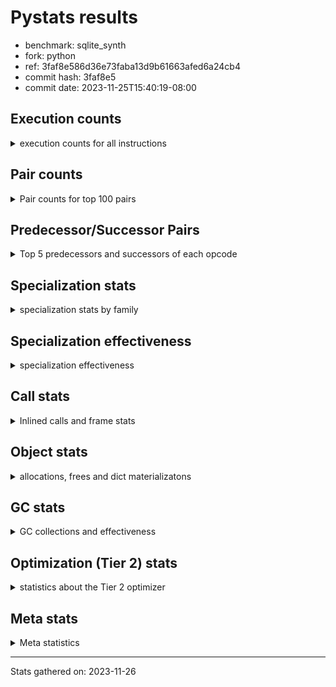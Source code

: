 
# Pystats results

- benchmark: sqlite_synth
- fork: python
- ref: 3faf8e586d36e73faba13d9b61663afed6a24cb4
- commit hash: 3faf8e5
- commit date: 2023-11-25T15:40:19-08:00

## Execution counts

<details>
<summary> execution counts for all instructions </summary>

|Name | Count | Self | Cumulative | Miss ratio | 
|---|---:|---:|---:|---:|
| LOAD_FAST | 10,490,400 | 19.0% | 19.0% |  |
| COPY | 5,243,280 | 9.5% | 28.6% |  |
| SWAP | 5,243,280 | 9.5% | 38.1% |  |
| LOAD_ATTR_INSTANCE_VALUE | 5,242,960 | 9.5% | 47.6% |  |
| STORE_ATTR_INSTANCE_VALUE | 5,242,960 | 9.5% | 57.1% |  |
| BINARY_OP_ADD_INT | 5,242,840 | 9.5% | 66.6% |  |
| LOAD_CONST | 2,623,040 | 4.8% | 71.4% |  |
| LOAD_GLOBAL_BUILTIN | 2,623,020 | 4.8% | 76.2% |  |
| RESUME_CHECK | 2,621,900 | 4.8% | 80.9% |  |
| INTERPRETER_EXIT | 2,621,760 | 4.8% | 85.7% |  |
| RETURN_CONST | 2,621,520 | 4.8% | 90.4% |  |
| POP_JUMP_IF_NONE | 2,621,440 | 4.8% | 95.2% |  |
| CALL_LEN | 2,621,420 | 4.8% | 100.0% |  |
| STORE_FAST | 2,140 | 0.0% | 100.0% |  |
| POP_TOP | 1,520 | 0.0% | 100.0% |  |
| LOAD_GLOBAL_MODULE | 1,360 | 0.0% | 100.0% |  |
| PUSH_NULL | 1,280 | 0.0% | 100.0% |  |
| POP_JUMP_IF_FALSE | 1,280 | 0.0% | 100.0% |  |
| CALL | 1,260 | 0.0% | 100.0% |  |
| LOAD_FAST_LOAD_FAST | 1,180 | 0.0% | 100.0% |  |
| LOAD_ATTR_MODULE | 1,000 | 0.0% | 100.0% |  |
| JUMP_BACKWARD | 980 | 0.0% | 100.0% |  |
| LOAD_ATTR_METHOD_NO_DICT | 940 | 0.0% | 100.0% |  |
| LOAD_ATTR | 860 | 0.0% | 100.0% |  |
| CALL_BUILTIN_O | 760 | 0.0% | 100.0% |  |
| COMPARE_OP_FLOAT | 760 | 0.0% | 100.0% |  |
| CALL_BUILTIN_FAST | 620 | 0.0% | 100.0% |  |
| CALL_METHOD_DESCRIPTOR_FAST | 620 | 0.0% | 100.0% |  |
| LOAD_DEREF | 560 | 0.0% | 100.0% |  |
| FOR_ITER_TUPLE | 540 | 0.0% | 100.0% |  |
| FOR_ITER | 500 | 0.0% | 100.0% |  |
| RETURN_VALUE | 480 | 0.0% | 100.0% |  |
| BUILD_LIST | 480 | 0.0% | 100.0% |  |
| LOAD_GLOBAL | 480 | 0.0% | 100.0% |  |
| FOR_ITER_RANGE | 460 | 0.0% | 100.0% |  |
| ENTER_EXECUTOR | 440 | 0.0% | 100.0% |  |
| STORE_FAST_STORE_FAST | 400 | 0.0% | 100.0% |  |
| NOP | 380 | 0.0% | 100.0% |  |
| CALL_STR_1 | 380 | 0.0% | 100.0% |  |
| UNPACK_SEQUENCE_TUPLE | 380 | 0.0% | 100.0% |  |
| STORE_ATTR | 360 | 0.0% | 100.0% |  |
| CHECK_EXC_MATCH | 320 | 0.0% | 100.0% |  |
| GET_ITER | 320 | 0.0% | 100.0% |  |
| POP_EXCEPT | 320 | 0.0% | 100.0% |  |
| PUSH_EXC_INFO | 320 | 0.0% | 100.0% |  |
| BINARY_OP | 220 | 0.0% | 100.0% |  |
| MAKE_FUNCTION | 160 | 0.0% | 100.0% |  |
| BUILD_TUPLE | 160 | 0.0% | 100.0% |  |
| CALL_FUNCTION_EX | 160 | 0.0% | 100.0% |  |
| COPY_FREE_VARS | 160 | 0.0% | 100.0% |  |
| MAKE_CELL | 160 | 0.0% | 100.0% |  |
| SET_FUNCTION_ATTRIBUTE | 160 | 0.0% | 100.0% |  |
| CALL_BUILTIN_CLASS | 120 | 0.0% | 100.0% |  |
| CALL_METHOD_DESCRIPTOR_NOARGS | 120 | 0.0% | 100.0% |  |
| RESUME | 100 | 0.0% | 100.0% |  |
| BUILD_MAP | 80 | 0.0% | 100.0% |  |
| CALL_INTRINSIC_1 | 80 | 0.0% | 100.0% |  |
| COMPARE_OP | 80 | 0.0% | 100.0% |  |
| LIST_EXTEND | 80 | 0.0% | 100.0% |  |
| CALL_ISINSTANCE | 80 | 0.0% | 100.0% |  |
| CALL_PY_WITH_DEFAULTS | 80 | 0.0% | 100.0% |  |
| COMPARE_OP_INT | 80 | 0.0% | 100.0% |  |
| TO_BOOL_BOOL | 80 | 0.0% | 100.0% |  |
| BINARY_OP_SUBTRACT_FLOAT | 60 | 0.0% | 100.0% |  |
| BINARY_SUBSCR_TUPLE_INT | 60 | 0.0% | 100.0% |  |
| CALL_BUILTIN_FAST_WITH_KEYWORDS | 60 | 0.0% | 100.0% |  |
| BINARY_SUBSCR | 40 | 0.0% | 100.0% |  |
| UNPACK_SEQUENCE | 40 | 0.0% | 100.0% |  |


</details>

## Pair counts

<details>
<summary> Pair counts for top 100 pairs </summary>

|Pair | Count | Self | Cumulative | 
|---|---:|---:|---:|
| LOAD_FAST COPY | 5,242,880 | 9.5% | 9.5% |
| BINARY_OP_ADD_INT SWAP | 5,242,840 | 9.5% | 19.0% |
| COPY LOAD_ATTR_INSTANCE_VALUE | 5,242,800 | 9.5% | 28.6% |
| SWAP STORE_ATTR_INSTANCE_VALUE | 5,242,800 | 9.5% | 38.1% |
| LOAD_GLOBAL_BUILTIN LOAD_FAST | 2,621,920 | 4.8% | 42.8% |
| RESUME_CHECK LOAD_FAST | 2,621,560 | 4.8% | 47.6% |
| CACHE RESUME_CHECK | 2,621,540 | 4.8% | 52.3% |
| RETURN_CONST INTERPRETER_EXIT | 2,621,520 | 4.8% | 57.1% |
| STORE_ATTR_INSTANCE_VALUE RETURN_CONST | 2,621,480 | 4.8% | 61.9% |
| LOAD_FAST POP_JUMP_IF_NONE | 2,621,440 | 4.8% | 66.6% |
| POP_JUMP_IF_NONE LOAD_FAST | 2,621,440 | 4.8% | 71.4% |
| LOAD_ATTR_INSTANCE_VALUE LOAD_GLOBAL_BUILTIN | 2,621,440 | 4.8% | 76.1% |
| LOAD_ATTR_INSTANCE_VALUE LOAD_CONST | 2,621,420 | 4.8% | 80.9% |
| STORE_ATTR_INSTANCE_VALUE LOAD_FAST | 2,621,420 | 4.8% | 85.7% |
| LOAD_CONST BINARY_OP_ADD_INT | 2,621,400 | 4.8% | 90.4% |
| LOAD_FAST CALL_LEN | 2,621,400 | 4.8% | 95.2% |
| CALL_LEN BINARY_OP_ADD_INT | 2,621,400 | 4.8% | 99.9% |
| PUSH_NULL LOAD_FAST | 960 | 0.0% | 99.9% |
| LOAD_ATTR_MODULE PUSH_NULL | 940 | 0.0% | 99.9% |
| LOAD_GLOBAL_MODULE LOAD_ATTR_MODULE | 880 | 0.0% | 99.9% |
| STORE_FAST LOAD_GLOBAL_MODULE | 760 | 0.0% | 99.9% |
| COMPARE_OP_FLOAT POP_JUMP_IF_FALSE | 760 | 0.0% | 99.9% |
| LOAD_ATTR_METHOD_NO_DICT LOAD_CONST | 740 | 0.0% | 99.9% |
| LOAD_FAST CALL_BUILTIN_O | 720 | 0.0% | 99.9% |
| STORE_FAST LOAD_FAST | 720 | 0.0% | 99.9% |
| LOAD_FAST LOAD_ATTR_METHOD_NO_DICT | 680 | 0.0% | 99.9% |
| LOAD_GLOBAL_BUILTIN LOAD_FAST_LOAD_FAST | 620 | 0.0% | 100.0% |
| CALL_METHOD_DESCRIPTOR_FAST POP_TOP | 500 | 0.0% | 100.0% |
| POP_JUMP_IF_FALSE LOAD_FAST | 480 | 0.0% | 100.0% |
| LOAD_FAST LOAD_ATTR | 440 | 0.0% | 100.0% |
| CALL POP_TOP | 400 | 0.0% | 100.0% |
| LOAD_CONST LOAD_FAST_LOAD_FAST | 400 | 0.0% | 100.0% |
| LOAD_FAST SWAP | 400 | 0.0% | 100.0% |
| STORE_FAST_STORE_FAST STORE_FAST | 400 | 0.0% | 100.0% |
| SWAP COPY | 400 | 0.0% | 100.0% |
| LOAD_FAST_LOAD_FAST CALL_BUILTIN_FAST | 380 | 0.0% | 100.0% |
| CALL_BUILTIN_O LOAD_FAST | 380 | 0.0% | 100.0% |
| CALL_BUILTIN_O STORE_FAST | 380 | 0.0% | 100.0% |
| CALL_STR_1 BUILD_LIST | 380 | 0.0% | 100.0% |
| FOR_ITER_RANGE STORE_FAST | 380 | 0.0% | 100.0% |
| FOR_ITER_TUPLE STORE_FAST | 380 | 0.0% | 100.0% |
| UNPACK_SEQUENCE_TUPLE STORE_FAST_STORE_FAST | 380 | 0.0% | 100.0% |
| BUILD_LIST CALL_METHOD_DESCRIPTOR_FAST | 360 | 0.0% | 100.0% |
| COPY COMPARE_OP_FLOAT | 360 | 0.0% | 100.0% |
| FOR_ITER UNPACK_SEQUENCE_TUPLE | 360 | 0.0% | 100.0% |
| LOAD_FAST CALL_STR_1 | 360 | 0.0% | 100.0% |
| LOAD_FAST COMPARE_OP_FLOAT | 360 | 0.0% | 100.0% |
| LOAD_FAST_LOAD_FAST LOAD_GLOBAL_BUILTIN | 360 | 0.0% | 100.0% |
| POP_TOP JUMP_BACKWARD | 340 | 0.0% | 100.0% |
| JUMP_BACKWARD FOR_ITER | 340 | 0.0% | 100.0% |
| POP_JUMP_IF_FALSE JUMP_BACKWARD | 340 | 0.0% | 100.0% |
| CHECK_EXC_MATCH POP_JUMP_IF_FALSE | 320 | 0.0% | 100.0% |
| POP_TOP POP_EXCEPT | 320 | 0.0% | 100.0% |
| POP_TOP LOAD_FAST | 320 | 0.0% | 100.0% |
| PUSH_EXC_INFO LOAD_GLOBAL_BUILTIN | 320 | 0.0% | 100.0% |
| POP_JUMP_IF_FALSE POP_TOP | 320 | 0.0% | 100.0% |
| LOAD_GLOBAL_BUILTIN CHECK_EXC_MATCH | 320 | 0.0% | 100.0% |
| NOP LOAD_GLOBAL_BUILTIN | 300 | 0.0% | 100.0% |
| POP_EXCEPT JUMP_BACKWARD | 300 | 0.0% | 100.0% |
| POP_TOP ENTER_EXECUTOR | 300 | 0.0% | 100.0% |
| JUMP_BACKWARD FOR_ITER_RANGE | 300 | 0.0% | 100.0% |
| STORE_FAST NOP | 300 | 0.0% | 100.0% |
| JUMP_BACKWARD FOR_ITER_TUPLE | 280 | 0.0% | 100.0% |
| PUSH_NULL CALL | 240 | 0.0% | 100.0% |
| RETURN_VALUE INTERPRETER_EXIT | 240 | 0.0% | 100.0% |
| STORE_FAST LOAD_GLOBAL_BUILTIN | 240 | 0.0% | 100.0% |
| CALL STORE_FAST | 220 | 0.0% | 100.0% |
| LOAD_CONST CALL | 200 | 0.0% | 100.0% |
| LOAD_FAST CALL | 200 | 0.0% | 100.0% |
| ENTER_EXECUTOR PUSH_EXC_INFO | 180 | 0.0% | 100.0% |
| LOAD_ATTR PUSH_NULL | 180 | 0.0% | 100.0% |
| LOAD_ATTR LOAD_ATTR_METHOD_NO_DICT | 180 | 0.0% | 100.0% |
| LOAD_GLOBAL_MODULE LOAD_ATTR | 180 | 0.0% | 100.0% |
| GET_ITER FOR_ITER_TUPLE | 160 | 0.0% | 100.0% |
| MAKE_FUNCTION SET_FUNCTION_ATTRIBUTE | 160 | 0.0% | 100.0% |
| RETURN_VALUE RETURN_VALUE | 160 | 0.0% | 100.0% |
| BUILD_TUPLE LOAD_CONST | 160 | 0.0% | 100.0% |
| LOAD_ATTR LOAD_CONST | 160 | 0.0% | 100.0% |
| LOAD_CONST MAKE_FUNCTION | 160 | 0.0% | 100.0% |
| LOAD_CONST LOAD_CONST | 160 | 0.0% | 100.0% |
| LOAD_CONST LOAD_FAST | 160 | 0.0% | 100.0% |
| LOAD_CONST CALL_METHOD_DESCRIPTOR_FAST | 160 | 0.0% | 100.0% |
| LOAD_DEREF PUSH_NULL | 160 | 0.0% | 100.0% |
| LOAD_FAST GET_ITER | 160 | 0.0% | 100.0% |
| LOAD_FAST RETURN_VALUE | 160 | 0.0% | 100.0% |
| LOAD_FAST BUILD_TUPLE | 160 | 0.0% | 100.0% |
| LOAD_FAST LOAD_FAST | 160 | 0.0% | 100.0% |
| LOAD_FAST STORE_ATTR | 160 | 0.0% | 100.0% |
| LOAD_FAST CALL_BUILTIN_FAST | 160 | 0.0% | 100.0% |
| LOAD_FAST_LOAD_FAST LOAD_FAST | 160 | 0.0% | 100.0% |
| LOAD_GLOBAL LOAD_GLOBAL_MODULE | 160 | 0.0% | 100.0% |
| CALL_BUILTIN_FAST POP_TOP | 160 | 0.0% | 100.0% |
| CALL_BUILTIN_FAST STORE_FAST | 160 | 0.0% | 100.0% |
| CALL CALL | 140 | 0.0% | 100.0% |
| COPY_FREE_VARS RESUME_CHECK | 140 | 0.0% | 100.0% |
| LOAD_GLOBAL LOAD_ATTR | 140 | 0.0% | 100.0% |
| CALL_BUILTIN_FAST PUSH_EXC_INFO | 140 | 0.0% | 100.0% |
| LOAD_GLOBAL_MODULE CALL | 140 | 0.0% | 100.0% |
| LOAD_ATTR LOAD_ATTR_MODULE | 120 | 0.0% | 100.0% |
| STORE_FAST LOAD_GLOBAL | 120 | 0.0% | 100.0% |


</details>

## Predecessor/Successor Pairs

<details>
<summary> Top 5 predecessors and successors of each opcode </summary>

### CACHE

<details>
<summary> Successors and predecessors for CACHE </summary>

|Successors | Count | Percentage | 
|---|---:|---:|
| RESUME_CHECK | 2,621,540 | 100.0% |
| COPY_FREE_VARS | 80 | 0.0% |
| MAKE_CELL | 80 | 0.0% |
| RESUME | 60 | 0.0% |


</details>

### BINARY_SUBSCR

<details>
<summary> Successors and predecessors for BINARY_SUBSCR </summary>

|Predecessors | Count | Percentage | 
|---|---:|---:|
| LOAD_CONST | 40 | 100.0% |

|Successors | Count | Percentage | 
|---|---:|---:|
| POP_TOP | 20 | 50.0% |
| BINARY_SUBSCR_TUPLE_INT | 20 | 50.0% |


</details>

### CHECK_EXC_MATCH

<details>
<summary> Successors and predecessors for CHECK_EXC_MATCH </summary>

|Predecessors | Count | Percentage | 
|---|---:|---:|
| LOAD_GLOBAL_BUILTIN | 320 | 100.0% |

|Successors | Count | Percentage | 
|---|---:|---:|
| POP_JUMP_IF_FALSE | 320 | 100.0% |


</details>

### GET_ITER

<details>
<summary> Successors and predecessors for GET_ITER </summary>

|Predecessors | Count | Percentage | 
|---|---:|---:|
| LOAD_FAST | 160 | 50.0% |
| CALL_BUILTIN_CLASS | 60 | 18.8% |
| CALL_METHOD_DESCRIPTOR_FAST | 60 | 18.8% |
| CALL | 40 | 12.5% |

|Successors | Count | Percentage | 
|---|---:|---:|
| FOR_ITER_TUPLE | 160 | 50.0% |
| FOR_ITER | 100 | 31.2% |
| FOR_ITER_RANGE | 60 | 18.8% |


</details>

### INTERPRETER_EXIT

<details>
<summary> Successors and predecessors for INTERPRETER_EXIT </summary>

|Predecessors | Count | Percentage | 
|---|---:|---:|
| RETURN_CONST | 2,621,520 | 100.0% |
| RETURN_VALUE | 240 | 0.0% |


</details>

### MAKE_FUNCTION

<details>
<summary> Successors and predecessors for MAKE_FUNCTION </summary>

|Predecessors | Count | Percentage | 
|---|---:|---:|
| LOAD_CONST | 160 | 100.0% |

|Successors | Count | Percentage | 
|---|---:|---:|
| SET_FUNCTION_ATTRIBUTE | 160 | 100.0% |


</details>

### NOP

<details>
<summary> Successors and predecessors for NOP </summary>

|Predecessors | Count | Percentage | 
|---|---:|---:|
| STORE_FAST | 300 | 78.9% |
| POP_TOP | 80 | 21.1% |

|Successors | Count | Percentage | 
|---|---:|---:|
| LOAD_GLOBAL_BUILTIN | 300 | 78.9% |
| LOAD_DEREF | 80 | 21.1% |


</details>

### POP_EXCEPT

<details>
<summary> Successors and predecessors for POP_EXCEPT </summary>

|Predecessors | Count | Percentage | 
|---|---:|---:|
| POP_TOP | 320 | 100.0% |

|Successors | Count | Percentage | 
|---|---:|---:|
| JUMP_BACKWARD | 300 | 93.8% |
| ENTER_EXECUTOR | 20 | 6.2% |


</details>

### POP_TOP

<details>
<summary> Successors and predecessors for POP_TOP </summary>

|Predecessors | Count | Percentage | 
|---|---:|---:|
| CALL_METHOD_DESCRIPTOR_FAST | 500 | 32.9% |
| CALL | 400 | 26.3% |
| POP_JUMP_IF_FALSE | 320 | 21.1% |
| CALL_BUILTIN_FAST | 160 | 10.5% |
| BINARY_SUBSCR_TUPLE_INT | 60 | 3.9% |

|Successors | Count | Percentage | 
|---|---:|---:|
| JUMP_BACKWARD | 340 | 22.4% |
| POP_EXCEPT | 320 | 21.1% |
| LOAD_FAST | 320 | 21.1% |
| ENTER_EXECUTOR | 300 | 19.7% |
| NOP | 80 | 5.3% |


</details>

### PUSH_EXC_INFO

<details>
<summary> Successors and predecessors for PUSH_EXC_INFO </summary>

|Predecessors | Count | Percentage | 
|---|---:|---:|
| ENTER_EXECUTOR | 180 | 56.2% |
| CALL_BUILTIN_FAST | 140 | 43.8% |

|Successors | Count | Percentage | 
|---|---:|---:|
| LOAD_GLOBAL_BUILTIN | 320 | 100.0% |


</details>

### PUSH_NULL

<details>
<summary> Successors and predecessors for PUSH_NULL </summary>

|Predecessors | Count | Percentage | 
|---|---:|---:|
| LOAD_ATTR_MODULE | 940 | 73.4% |
| LOAD_ATTR | 180 | 14.1% |
| LOAD_DEREF | 160 | 12.5% |

|Successors | Count | Percentage | 
|---|---:|---:|
| LOAD_FAST | 960 | 75.0% |
| CALL | 240 | 18.8% |
| LOAD_CONST | 80 | 6.2% |


</details>

### RETURN_VALUE

<details>
<summary> Successors and predecessors for RETURN_VALUE </summary>

|Predecessors | Count | Percentage | 
|---|---:|---:|
| RETURN_VALUE | 160 | 33.3% |
| LOAD_FAST | 160 | 33.3% |
| BINARY_OP | 100 | 20.8% |
| BINARY_OP_SUBTRACT_FLOAT | 60 | 12.5% |

|Successors | Count | Percentage | 
|---|---:|---:|
| INTERPRETER_EXIT | 240 | 50.0% |
| RETURN_VALUE | 160 | 33.3% |
| LOAD_GLOBAL | 40 | 8.3% |
| LOAD_GLOBAL_MODULE | 40 | 8.3% |


</details>

### BINARY_OP

<details>
<summary> Successors and predecessors for BINARY_OP </summary>

|Predecessors | Count | Percentage | 
|---|---:|---:|
| CALL_BUILTIN_CLASS | 60 | 27.3% |
| CALL | 40 | 18.2% |
| LOAD_CONST | 40 | 18.2% |
| LOAD_FAST | 40 | 18.2% |
| BINARY_OP | 20 | 9.1% |

|Successors | Count | Percentage | 
|---|---:|---:|
| RETURN_VALUE | 100 | 45.5% |
| SWAP | 40 | 18.2% |
| BINARY_OP_ADD_INT | 40 | 18.2% |
| BINARY_OP | 20 | 9.1% |
| BINARY_OP_SUBTRACT_FLOAT | 20 | 9.1% |


</details>

### BUILD_LIST

<details>
<summary> Successors and predecessors for BUILD_LIST </summary>

|Predecessors | Count | Percentage | 
|---|---:|---:|
| CALL_STR_1 | 380 | 79.2% |
| LOAD_FAST | 80 | 16.7% |
| CALL | 20 | 4.2% |

|Successors | Count | Percentage | 
|---|---:|---:|
| CALL_METHOD_DESCRIPTOR_FAST | 360 | 75.0% |
| LOAD_DEREF | 80 | 16.7% |
| CALL | 40 | 8.3% |


</details>

### BUILD_MAP

<details>
<summary> Successors and predecessors for BUILD_MAP </summary>

|Predecessors | Count | Percentage | 
|---|---:|---:|
| LOAD_FAST_LOAD_FAST | 80 | 100.0% |

|Successors | Count | Percentage | 
|---|---:|---:|
| CALL_BUILTIN_FAST | 80 | 100.0% |


</details>

### BUILD_TUPLE

<details>
<summary> Successors and predecessors for BUILD_TUPLE </summary>

|Predecessors | Count | Percentage | 
|---|---:|---:|
| LOAD_FAST | 160 | 100.0% |

|Successors | Count | Percentage | 
|---|---:|---:|
| LOAD_CONST | 160 | 100.0% |


</details>

### CALL

<details>
<summary> Successors and predecessors for CALL </summary>

|Predecessors | Count | Percentage | 
|---|---:|---:|
| PUSH_NULL | 240 | 19.0% |
| LOAD_CONST | 200 | 15.9% |
| LOAD_FAST | 200 | 15.9% |
| CALL | 140 | 11.1% |
| LOAD_GLOBAL_MODULE | 140 | 11.1% |

|Successors | Count | Percentage | 
|---|---:|---:|
| POP_TOP | 400 | 31.7% |
| STORE_FAST | 220 | 17.5% |
| CALL | 140 | 11.1% |
| LOAD_FAST | 100 | 7.9% |
| CALL_METHOD_DESCRIPTOR_FAST | 100 | 7.9% |


</details>

### CALL_FUNCTION_EX

<details>
<summary> Successors and predecessors for CALL_FUNCTION_EX </summary>

|Predecessors | Count | Percentage | 
|---|---:|---:|
| CALL_INTRINSIC_1 | 80 | 50.0% |
| LOAD_FAST | 80 | 50.0% |

|Successors | Count | Percentage | 
|---|---:|---:|
| COPY_FREE_VARS | 80 | 50.0% |
| RESUME_CHECK | 60 | 37.5% |
| RESUME | 20 | 12.5% |


</details>

### CALL_INTRINSIC_1

<details>
<summary> Successors and predecessors for CALL_INTRINSIC_1 </summary>

|Predecessors | Count | Percentage | 
|---|---:|---:|
| LIST_EXTEND | 80 | 100.0% |

|Successors | Count | Percentage | 
|---|---:|---:|
| CALL_FUNCTION_EX | 80 | 100.0% |


</details>

### COMPARE_OP

<details>
<summary> Successors and predecessors for COMPARE_OP </summary>

|Predecessors | Count | Percentage | 
|---|---:|---:|
| COPY | 40 | 50.0% |
| LOAD_FAST | 40 | 50.0% |

|Successors | Count | Percentage | 
|---|---:|---:|
| POP_JUMP_IF_FALSE | 40 | 50.0% |
| COMPARE_OP_FLOAT | 40 | 50.0% |


</details>

### COPY

<details>
<summary> Successors and predecessors for COPY </summary>

|Predecessors | Count | Percentage | 
|---|---:|---:|
| LOAD_FAST | 5,242,880 | 100.0% |
| SWAP | 400 | 0.0% |

|Successors | Count | Percentage | 
|---|---:|---:|
| LOAD_ATTR_INSTANCE_VALUE | 5,242,800 | 100.0% |
| COMPARE_OP_FLOAT | 360 | 0.0% |
| LOAD_ATTR | 80 | 0.0% |
| COMPARE_OP | 40 | 0.0% |


</details>

### COPY_FREE_VARS

<details>
<summary> Successors and predecessors for COPY_FREE_VARS </summary>

|Predecessors | Count | Percentage | 
|---|---:|---:|
| CACHE | 80 | 50.0% |
| CALL_FUNCTION_EX | 80 | 50.0% |

|Successors | Count | Percentage | 
|---|---:|---:|
| RESUME_CHECK | 140 | 87.5% |
| RESUME | 20 | 12.5% |


</details>

### ENTER_EXECUTOR

<details>
<summary> Successors and predecessors for ENTER_EXECUTOR </summary>

|Predecessors | Count | Percentage | 
|---|---:|---:|
| POP_TOP | 300 | 68.2% |
| JUMP_BACKWARD | 60 | 13.6% |
| POP_JUMP_IF_FALSE | 60 | 13.6% |
| POP_EXCEPT | 20 | 4.5% |

|Successors | Count | Percentage | 
|---|---:|---:|
| PUSH_EXC_INFO | 180 | 40.9% |
| FOR_ITER_TUPLE | 100 | 22.7% |
| LOAD_FAST | 80 | 18.2% |
| FOR_ITER_RANGE | 80 | 18.2% |


</details>

### FOR_ITER

<details>
<summary> Successors and predecessors for FOR_ITER </summary>

|Predecessors | Count | Percentage | 
|---|---:|---:|
| JUMP_BACKWARD | 340 | 68.0% |
| GET_ITER | 100 | 20.0% |
| FOR_ITER | 60 | 12.0% |

|Successors | Count | Percentage | 
|---|---:|---:|
| UNPACK_SEQUENCE_TUPLE | 360 | 72.0% |
| FOR_ITER | 60 | 12.0% |
| UNPACK_SEQUENCE | 40 | 8.0% |
| STORE_FAST | 20 | 4.0% |
| FOR_ITER_RANGE | 20 | 4.0% |


</details>

### JUMP_BACKWARD

<details>
<summary> Successors and predecessors for JUMP_BACKWARD </summary>

|Predecessors | Count | Percentage | 
|---|---:|---:|
| POP_TOP | 340 | 34.7% |
| POP_JUMP_IF_FALSE | 340 | 34.7% |
| POP_EXCEPT | 300 | 30.6% |

|Successors | Count | Percentage | 
|---|---:|---:|
| FOR_ITER | 340 | 34.7% |
| FOR_ITER_RANGE | 300 | 30.6% |
| FOR_ITER_TUPLE | 280 | 28.6% |
| ENTER_EXECUTOR | 60 | 6.1% |


</details>

### LIST_EXTEND

<details>
<summary> Successors and predecessors for LIST_EXTEND </summary>

|Predecessors | Count | Percentage | 
|---|---:|---:|
| LOAD_DEREF | 80 | 100.0% |

|Successors | Count | Percentage | 
|---|---:|---:|
| CALL_INTRINSIC_1 | 80 | 100.0% |


</details>

### LOAD_ATTR

<details>
<summary> Successors and predecessors for LOAD_ATTR </summary>

|Predecessors | Count | Percentage | 
|---|---:|---:|
| LOAD_FAST | 440 | 51.2% |
| LOAD_GLOBAL_MODULE | 180 | 20.9% |
| LOAD_GLOBAL | 140 | 16.3% |
| COPY | 80 | 9.3% |
| LOAD_ATTR | 20 | 2.3% |

|Successors | Count | Percentage | 
|---|---:|---:|
| PUSH_NULL | 180 | 20.9% |
| LOAD_ATTR_METHOD_NO_DICT | 180 | 20.9% |
| LOAD_CONST | 160 | 18.6% |
| LOAD_ATTR_MODULE | 120 | 14.0% |
| CALL | 80 | 9.3% |


</details>

### LOAD_CONST

<details>
<summary> Successors and predecessors for LOAD_CONST </summary>

|Predecessors | Count | Percentage | 
|---|---:|---:|
| LOAD_ATTR_INSTANCE_VALUE | 2,621,420 | 99.9% |
| LOAD_ATTR_METHOD_NO_DICT | 740 | 0.0% |
| BUILD_TUPLE | 160 | 0.0% |
| LOAD_ATTR | 160 | 0.0% |
| LOAD_CONST | 160 | 0.0% |

|Successors | Count | Percentage | 
|---|---:|---:|
| BINARY_OP_ADD_INT | 2,621,400 | 99.9% |
| LOAD_FAST_LOAD_FAST | 400 | 0.0% |
| CALL | 200 | 0.0% |
| MAKE_FUNCTION | 160 | 0.0% |
| LOAD_CONST | 160 | 0.0% |


</details>

### LOAD_DEREF

<details>
<summary> Successors and predecessors for LOAD_DEREF </summary>

|Predecessors | Count | Percentage | 
|---|---:|---:|
| NOP | 80 | 14.3% |
| BUILD_LIST | 80 | 14.3% |
| LOAD_DEREF | 80 | 14.3% |
| LOAD_FAST | 80 | 14.3% |
| POP_JUMP_IF_FALSE | 80 | 14.3% |

|Successors | Count | Percentage | 
|---|---:|---:|
| PUSH_NULL | 160 | 28.6% |
| LIST_EXTEND | 80 | 14.3% |
| LOAD_CONST | 80 | 14.3% |
| LOAD_DEREF | 80 | 14.3% |
| LOAD_GLOBAL_BUILTIN | 80 | 14.3% |


</details>

### LOAD_FAST

<details>
<summary> Successors and predecessors for LOAD_FAST </summary>

|Predecessors | Count | Percentage | 
|---|---:|---:|
| LOAD_GLOBAL_BUILTIN | 2,621,920 | 25.0% |
| RESUME_CHECK | 2,621,560 | 25.0% |
| POP_JUMP_IF_NONE | 2,621,440 | 25.0% |
| STORE_ATTR_INSTANCE_VALUE | 2,621,420 | 25.0% |
| PUSH_NULL | 960 | 0.0% |

|Successors | Count | Percentage | 
|---|---:|---:|
| COPY | 5,242,880 | 50.0% |
| POP_JUMP_IF_NONE | 2,621,440 | 25.0% |
| CALL_LEN | 2,621,400 | 25.0% |
| CALL_BUILTIN_O | 720 | 0.0% |
| LOAD_ATTR_METHOD_NO_DICT | 680 | 0.0% |


</details>

### LOAD_FAST_LOAD_FAST

<details>
<summary> Successors and predecessors for LOAD_FAST_LOAD_FAST </summary>

|Predecessors | Count | Percentage | 
|---|---:|---:|
| LOAD_GLOBAL_BUILTIN | 620 | 52.5% |
| LOAD_CONST | 400 | 33.9% |
| FOR_ITER_TUPLE | 80 | 6.8% |
| LOAD_GLOBAL_MODULE | 80 | 6.8% |

|Successors | Count | Percentage | 
|---|---:|---:|
| CALL_BUILTIN_FAST | 380 | 32.2% |
| LOAD_GLOBAL_BUILTIN | 360 | 30.5% |
| LOAD_FAST | 160 | 13.6% |
| BUILD_MAP | 80 | 6.8% |
| STORE_ATTR | 80 | 6.8% |


</details>

### LOAD_GLOBAL

<details>
<summary> Successors and predecessors for LOAD_GLOBAL </summary>

|Predecessors | Count | Percentage | 
|---|---:|---:|
| STORE_FAST | 120 | 25.0% |
| POP_TOP | 80 | 16.7% |
| LOAD_CONST | 80 | 16.7% |
| RETURN_VALUE | 40 | 8.3% |
| LOAD_ATTR | 40 | 8.3% |

|Successors | Count | Percentage | 
|---|---:|---:|
| LOAD_GLOBAL_MODULE | 160 | 33.3% |
| LOAD_ATTR | 140 | 29.2% |
| LOAD_FAST | 80 | 16.7% |
| LOAD_GLOBAL_BUILTIN | 80 | 16.7% |
| CALL | 20 | 4.2% |


</details>

### MAKE_CELL

<details>
<summary> Successors and predecessors for MAKE_CELL </summary>

|Predecessors | Count | Percentage | 
|---|---:|---:|
| CACHE | 80 | 50.0% |
| MAKE_CELL | 80 | 50.0% |

|Successors | Count | Percentage | 
|---|---:|---:|
| MAKE_CELL | 80 | 50.0% |
| RESUME_CHECK | 80 | 50.0% |


</details>

### POP_JUMP_IF_FALSE

<details>
<summary> Successors and predecessors for POP_JUMP_IF_FALSE </summary>

|Predecessors | Count | Percentage | 
|---|---:|---:|
| COMPARE_OP_FLOAT | 760 | 59.4% |
| CHECK_EXC_MATCH | 320 | 25.0% |
| COMPARE_OP_INT | 80 | 6.2% |
| TO_BOOL_BOOL | 80 | 6.2% |
| COMPARE_OP | 40 | 3.1% |

|Successors | Count | Percentage | 
|---|---:|---:|
| LOAD_FAST | 480 | 37.5% |
| JUMP_BACKWARD | 340 | 26.6% |
| POP_TOP | 320 | 25.0% |
| LOAD_DEREF | 80 | 6.2% |
| ENTER_EXECUTOR | 60 | 4.7% |


</details>

### POP_JUMP_IF_NONE

<details>
<summary> Successors and predecessors for POP_JUMP_IF_NONE </summary>

|Predecessors | Count | Percentage | 
|---|---:|---:|
| LOAD_FAST | 2,621,440 | 100.0% |

|Successors | Count | Percentage | 
|---|---:|---:|
| LOAD_FAST | 2,621,440 | 100.0% |


</details>

### RETURN_CONST

<details>
<summary> Successors and predecessors for RETURN_CONST </summary>

|Predecessors | Count | Percentage | 
|---|---:|---:|
| STORE_ATTR_INSTANCE_VALUE | 2,621,480 | 100.0% |
| STORE_ATTR | 40 | 0.0% |

|Successors | Count | Percentage | 
|---|---:|---:|
| INTERPRETER_EXIT | 2,621,520 | 100.0% |


</details>

### SET_FUNCTION_ATTRIBUTE

<details>
<summary> Successors and predecessors for SET_FUNCTION_ATTRIBUTE </summary>

|Predecessors | Count | Percentage | 
|---|---:|---:|
| MAKE_FUNCTION | 160 | 100.0% |

|Successors | Count | Percentage | 
|---|---:|---:|
| LOAD_FAST | 80 | 50.0% |
| STORE_FAST | 80 | 50.0% |


</details>

### STORE_ATTR

<details>
<summary> Successors and predecessors for STORE_ATTR </summary>

|Predecessors | Count | Percentage | 
|---|---:|---:|
| LOAD_FAST | 160 | 44.4% |
| LOAD_FAST_LOAD_FAST | 80 | 22.2% |
| SWAP | 80 | 22.2% |
| STORE_ATTR | 40 | 11.1% |

|Successors | Count | Percentage | 
|---|---:|---:|
| LOAD_FAST | 100 | 27.8% |
| LOAD_GLOBAL_MODULE | 80 | 22.2% |
| STORE_ATTR_INSTANCE_VALUE | 80 | 22.2% |
| RETURN_CONST | 40 | 11.1% |
| STORE_ATTR | 40 | 11.1% |


</details>

### STORE_FAST

<details>
<summary> Successors and predecessors for STORE_FAST </summary>

|Predecessors | Count | Percentage | 
|---|---:|---:|
| STORE_FAST_STORE_FAST | 400 | 18.7% |
| CALL_BUILTIN_O | 380 | 17.8% |
| FOR_ITER_RANGE | 380 | 17.8% |
| FOR_ITER_TUPLE | 380 | 17.8% |
| CALL | 220 | 10.3% |

|Successors | Count | Percentage | 
|---|---:|---:|
| LOAD_GLOBAL_MODULE | 760 | 35.5% |
| LOAD_FAST | 720 | 33.6% |
| NOP | 300 | 14.0% |
| LOAD_GLOBAL_BUILTIN | 240 | 11.2% |
| LOAD_GLOBAL | 120 | 5.6% |


</details>

### STORE_FAST_STORE_FAST

<details>
<summary> Successors and predecessors for STORE_FAST_STORE_FAST </summary>

|Predecessors | Count | Percentage | 
|---|---:|---:|
| UNPACK_SEQUENCE_TUPLE | 380 | 95.0% |
| UNPACK_SEQUENCE | 20 | 5.0% |

|Successors | Count | Percentage | 
|---|---:|---:|
| STORE_FAST | 400 | 100.0% |


</details>

### SWAP

<details>
<summary> Successors and predecessors for SWAP </summary>

|Predecessors | Count | Percentage | 
|---|---:|---:|
| BINARY_OP_ADD_INT | 5,242,840 | 100.0% |
| LOAD_FAST | 400 | 0.0% |
| BINARY_OP | 40 | 0.0% |

|Successors | Count | Percentage | 
|---|---:|---:|
| STORE_ATTR_INSTANCE_VALUE | 5,242,800 | 100.0% |
| COPY | 400 | 0.0% |
| STORE_ATTR | 80 | 0.0% |


</details>

### UNPACK_SEQUENCE

<details>
<summary> Successors and predecessors for UNPACK_SEQUENCE </summary>

|Predecessors | Count | Percentage | 
|---|---:|---:|
| FOR_ITER | 40 | 100.0% |

|Successors | Count | Percentage | 
|---|---:|---:|
| STORE_FAST_STORE_FAST | 20 | 50.0% |
| UNPACK_SEQUENCE_TUPLE | 20 | 50.0% |


</details>

### RESUME

<details>
<summary> Successors and predecessors for RESUME </summary>

|Predecessors | Count | Percentage | 
|---|---:|---:|
| CACHE | 60 | 60.0% |
| CALL_FUNCTION_EX | 20 | 20.0% |
| COPY_FREE_VARS | 20 | 20.0% |

|Successors | Count | Percentage | 
|---|---:|---:|
| LOAD_FAST | 40 | 40.0% |
| LOAD_CONST | 20 | 20.0% |
| LOAD_DEREF | 20 | 20.0% |
| LOAD_GLOBAL | 20 | 20.0% |


</details>

### BINARY_OP_ADD_INT

<details>
<summary> Successors and predecessors for BINARY_OP_ADD_INT </summary>

|Predecessors | Count | Percentage | 
|---|---:|---:|
| LOAD_CONST | 2,621,400 | 50.0% |
| CALL_LEN | 2,621,400 | 50.0% |
| BINARY_OP | 40 | 0.0% |

|Successors | Count | Percentage | 
|---|---:|---:|
| SWAP | 5,242,840 | 100.0% |


</details>

### BINARY_OP_SUBTRACT_FLOAT

<details>
<summary> Successors and predecessors for BINARY_OP_SUBTRACT_FLOAT </summary>

|Predecessors | Count | Percentage | 
|---|---:|---:|
| LOAD_FAST | 40 | 66.7% |
| BINARY_OP | 20 | 33.3% |

|Successors | Count | Percentage | 
|---|---:|---:|
| RETURN_VALUE | 60 | 100.0% |


</details>

### BINARY_SUBSCR_TUPLE_INT

<details>
<summary> Successors and predecessors for BINARY_SUBSCR_TUPLE_INT </summary>

|Predecessors | Count | Percentage | 
|---|---:|---:|
| LOAD_CONST | 40 | 66.7% |
| BINARY_SUBSCR | 20 | 33.3% |

|Successors | Count | Percentage | 
|---|---:|---:|
| POP_TOP | 60 | 100.0% |


</details>

### CALL_BUILTIN_CLASS

<details>
<summary> Successors and predecessors for CALL_BUILTIN_CLASS </summary>

|Predecessors | Count | Percentage | 
|---|---:|---:|
| CALL | 40 | 33.3% |
| LOAD_FAST | 40 | 33.3% |
| LOAD_ATTR_INSTANCE_VALUE | 40 | 33.3% |

|Successors | Count | Percentage | 
|---|---:|---:|
| GET_ITER | 60 | 50.0% |
| BINARY_OP | 60 | 50.0% |


</details>

### CALL_BUILTIN_FAST

<details>
<summary> Successors and predecessors for CALL_BUILTIN_FAST </summary>

|Predecessors | Count | Percentage | 
|---|---:|---:|
| LOAD_FAST_LOAD_FAST | 380 | 61.3% |
| LOAD_FAST | 160 | 25.8% |
| BUILD_MAP | 80 | 12.9% |

|Successors | Count | Percentage | 
|---|---:|---:|
| POP_TOP | 160 | 25.8% |
| STORE_FAST | 160 | 25.8% |
| PUSH_EXC_INFO | 140 | 22.6% |
| CALL | 80 | 12.9% |
| LOAD_ATTR_METHOD_NO_DICT | 80 | 12.9% |


</details>

### CALL_BUILTIN_FAST_WITH_KEYWORDS

<details>
<summary> Successors and predecessors for CALL_BUILTIN_FAST_WITH_KEYWORDS </summary>

|Predecessors | Count | Percentage | 
|---|---:|---:|
| LOAD_CONST | 40 | 66.7% |
| CALL | 20 | 33.3% |

|Successors | Count | Percentage | 
|---|---:|---:|
| STORE_FAST | 60 | 100.0% |


</details>

### CALL_BUILTIN_O

<details>
<summary> Successors and predecessors for CALL_BUILTIN_O </summary>

|Predecessors | Count | Percentage | 
|---|---:|---:|
| LOAD_FAST | 720 | 94.7% |
| CALL | 40 | 5.3% |

|Successors | Count | Percentage | 
|---|---:|---:|
| LOAD_FAST | 380 | 50.0% |
| STORE_FAST | 380 | 50.0% |


</details>

### CALL_ISINSTANCE

<details>
<summary> Successors and predecessors for CALL_ISINSTANCE </summary>

|Predecessors | Count | Percentage | 
|---|---:|---:|
| LOAD_GLOBAL_BUILTIN | 80 | 100.0% |

|Successors | Count | Percentage | 
|---|---:|---:|
| TO_BOOL_BOOL | 80 | 100.0% |


</details>

### CALL_LEN

<details>
<summary> Successors and predecessors for CALL_LEN </summary>

|Predecessors | Count | Percentage | 
|---|---:|---:|
| LOAD_FAST | 2,621,400 | 100.0% |
| CALL | 20 | 0.0% |

|Successors | Count | Percentage | 
|---|---:|---:|
| BINARY_OP_ADD_INT | 2,621,400 | 100.0% |
| BINARY_OP | 20 | 0.0% |


</details>

### CALL_METHOD_DESCRIPTOR_FAST

<details>
<summary> Successors and predecessors for CALL_METHOD_DESCRIPTOR_FAST </summary>

|Predecessors | Count | Percentage | 
|---|---:|---:|
| BUILD_LIST | 360 | 58.1% |
| LOAD_CONST | 160 | 25.8% |
| CALL | 100 | 16.1% |

|Successors | Count | Percentage | 
|---|---:|---:|
| POP_TOP | 500 | 80.6% |
| GET_ITER | 60 | 9.7% |
| STORE_FAST | 60 | 9.7% |


</details>

### CALL_METHOD_DESCRIPTOR_NOARGS

<details>
<summary> Successors and predecessors for CALL_METHOD_DESCRIPTOR_NOARGS </summary>

|Predecessors | Count | Percentage | 
|---|---:|---:|
| LOAD_ATTR_METHOD_NO_DICT | 80 | 66.7% |
| CALL | 40 | 33.3% |

|Successors | Count | Percentage | 
|---|---:|---:|
| POP_TOP | 60 | 50.0% |
| LOAD_CONST | 60 | 50.0% |


</details>

### CALL_PY_WITH_DEFAULTS

<details>
<summary> Successors and predecessors for CALL_PY_WITH_DEFAULTS </summary>

|Predecessors | Count | Percentage | 
|---|---:|---:|
| LOAD_FAST_LOAD_FAST | 80 | 100.0% |

|Successors | Count | Percentage | 
|---|---:|---:|
| RESUME_CHECK | 80 | 100.0% |


</details>

### CALL_STR_1

<details>
<summary> Successors and predecessors for CALL_STR_1 </summary>

|Predecessors | Count | Percentage | 
|---|---:|---:|
| LOAD_FAST | 360 | 94.7% |
| CALL | 20 | 5.3% |

|Successors | Count | Percentage | 
|---|---:|---:|
| BUILD_LIST | 380 | 100.0% |


</details>

### COMPARE_OP_FLOAT

<details>
<summary> Successors and predecessors for COMPARE_OP_FLOAT </summary>

|Predecessors | Count | Percentage | 
|---|---:|---:|
| COPY | 360 | 47.4% |
| LOAD_FAST | 360 | 47.4% |
| COMPARE_OP | 40 | 5.3% |

|Successors | Count | Percentage | 
|---|---:|---:|
| POP_JUMP_IF_FALSE | 760 | 100.0% |


</details>

### COMPARE_OP_INT

<details>
<summary> Successors and predecessors for COMPARE_OP_INT </summary>

|Predecessors | Count | Percentage | 
|---|---:|---:|
| LOAD_CONST | 80 | 100.0% |

|Successors | Count | Percentage | 
|---|---:|---:|
| POP_JUMP_IF_FALSE | 80 | 100.0% |


</details>

### FOR_ITER_RANGE

<details>
<summary> Successors and predecessors for FOR_ITER_RANGE </summary>

|Predecessors | Count | Percentage | 
|---|---:|---:|
| JUMP_BACKWARD | 300 | 65.2% |
| ENTER_EXECUTOR | 80 | 17.4% |
| GET_ITER | 60 | 13.0% |
| FOR_ITER | 20 | 4.3% |

|Successors | Count | Percentage | 
|---|---:|---:|
| STORE_FAST | 380 | 82.6% |
| LOAD_FAST | 80 | 17.4% |


</details>

### FOR_ITER_TUPLE

<details>
<summary> Successors and predecessors for FOR_ITER_TUPLE </summary>

|Predecessors | Count | Percentage | 
|---|---:|---:|
| JUMP_BACKWARD | 280 | 51.9% |
| GET_ITER | 160 | 29.6% |
| ENTER_EXECUTOR | 100 | 18.5% |

|Successors | Count | Percentage | 
|---|---:|---:|
| STORE_FAST | 380 | 70.4% |
| LOAD_FAST | 80 | 14.8% |
| LOAD_FAST_LOAD_FAST | 80 | 14.8% |


</details>

### LOAD_ATTR_INSTANCE_VALUE

<details>
<summary> Successors and predecessors for LOAD_ATTR_INSTANCE_VALUE </summary>

|Predecessors | Count | Percentage | 
|---|---:|---:|
| COPY | 5,242,800 | 100.0% |
| LOAD_ATTR | 80 | 0.0% |
| LOAD_FAST | 80 | 0.0% |

|Successors | Count | Percentage | 
|---|---:|---:|
| LOAD_GLOBAL_BUILTIN | 2,621,440 | 50.0% |
| LOAD_CONST | 2,621,420 | 50.0% |
| LOAD_GLOBAL | 40 | 0.0% |
| CALL_BUILTIN_CLASS | 40 | 0.0% |
| CALL | 20 | 0.0% |


</details>

### LOAD_ATTR_METHOD_NO_DICT

<details>
<summary> Successors and predecessors for LOAD_ATTR_METHOD_NO_DICT </summary>

|Predecessors | Count | Percentage | 
|---|---:|---:|
| LOAD_FAST | 680 | 72.3% |
| LOAD_ATTR | 180 | 19.1% |
| CALL_BUILTIN_FAST | 80 | 8.5% |

|Successors | Count | Percentage | 
|---|---:|---:|
| LOAD_CONST | 740 | 78.7% |
| CALL_METHOD_DESCRIPTOR_NOARGS | 80 | 8.5% |
| LOAD_GLOBAL_BUILTIN | 80 | 8.5% |
| CALL | 40 | 4.3% |


</details>

### LOAD_ATTR_MODULE

<details>
<summary> Successors and predecessors for LOAD_ATTR_MODULE </summary>

|Predecessors | Count | Percentage | 
|---|---:|---:|
| LOAD_GLOBAL_MODULE | 880 | 88.0% |
| LOAD_ATTR | 120 | 12.0% |

|Successors | Count | Percentage | 
|---|---:|---:|
| PUSH_NULL | 940 | 94.0% |
| CALL | 60 | 6.0% |


</details>

### LOAD_GLOBAL_BUILTIN

<details>
<summary> Successors and predecessors for LOAD_GLOBAL_BUILTIN </summary>

|Predecessors | Count | Percentage | 
|---|---:|---:|
| LOAD_ATTR_INSTANCE_VALUE | 2,621,440 | 99.9% |
| LOAD_FAST_LOAD_FAST | 360 | 0.0% |
| PUSH_EXC_INFO | 320 | 0.0% |
| NOP | 300 | 0.0% |
| STORE_FAST | 240 | 0.0% |

|Successors | Count | Percentage | 
|---|---:|---:|
| LOAD_FAST | 2,621,920 | 100.0% |
| LOAD_FAST_LOAD_FAST | 620 | 0.0% |
| CHECK_EXC_MATCH | 320 | 0.0% |
| LOAD_DEREF | 80 | 0.0% |
| CALL_ISINSTANCE | 80 | 0.0% |


</details>

### LOAD_GLOBAL_MODULE

<details>
<summary> Successors and predecessors for LOAD_GLOBAL_MODULE </summary>

|Predecessors | Count | Percentage | 
|---|---:|---:|
| STORE_FAST | 760 | 55.9% |
| LOAD_GLOBAL | 160 | 11.8% |
| RESUME_CHECK | 120 | 8.8% |
| LOAD_CONST | 80 | 5.9% |
| LOAD_DEREF | 80 | 5.9% |

|Successors | Count | Percentage | 
|---|---:|---:|
| LOAD_ATTR_MODULE | 880 | 64.7% |
| LOAD_ATTR | 180 | 13.2% |
| CALL | 140 | 10.3% |
| LOAD_FAST | 80 | 5.9% |
| LOAD_FAST_LOAD_FAST | 80 | 5.9% |


</details>

### RESUME_CHECK

<details>
<summary> Successors and predecessors for RESUME_CHECK </summary>

|Predecessors | Count | Percentage | 
|---|---:|---:|
| CACHE | 2,621,540 | 100.0% |
| COPY_FREE_VARS | 140 | 0.0% |
| MAKE_CELL | 80 | 0.0% |
| CALL_PY_WITH_DEFAULTS | 80 | 0.0% |
| CALL_FUNCTION_EX | 60 | 0.0% |

|Successors | Count | Percentage | 
|---|---:|---:|
| LOAD_FAST | 2,621,560 | 100.0% |
| LOAD_GLOBAL_MODULE | 120 | 0.0% |
| LOAD_GLOBAL_BUILTIN | 80 | 0.0% |
| LOAD_CONST | 60 | 0.0% |
| LOAD_DEREF | 60 | 0.0% |


</details>

### STORE_ATTR_INSTANCE_VALUE

<details>
<summary> Successors and predecessors for STORE_ATTR_INSTANCE_VALUE </summary>

|Predecessors | Count | Percentage | 
|---|---:|---:|
| SWAP | 5,242,800 | 100.0% |
| LOAD_FAST | 80 | 0.0% |
| STORE_ATTR | 80 | 0.0% |

|Successors | Count | Percentage | 
|---|---:|---:|
| RETURN_CONST | 2,621,480 | 50.0% |
| LOAD_FAST | 2,621,420 | 50.0% |
| LOAD_CONST | 60 | 0.0% |


</details>

### TO_BOOL_BOOL

<details>
<summary> Successors and predecessors for TO_BOOL_BOOL </summary>

|Predecessors | Count | Percentage | 
|---|---:|---:|
| CALL_ISINSTANCE | 80 | 100.0% |

|Successors | Count | Percentage | 
|---|---:|---:|
| POP_JUMP_IF_FALSE | 80 | 100.0% |


</details>

### UNPACK_SEQUENCE_TUPLE

<details>
<summary> Successors and predecessors for UNPACK_SEQUENCE_TUPLE </summary>

|Predecessors | Count | Percentage | 
|---|---:|---:|
| FOR_ITER | 360 | 94.7% |
| UNPACK_SEQUENCE | 20 | 5.3% |

|Successors | Count | Percentage | 
|---|---:|---:|
| STORE_FAST_STORE_FAST | 380 | 100.0% |


</details>


</details>

## Specialization stats

<details>
<summary> specialization stats by family </summary>

### BINARY_OP

<details>
<summary> specialization stats for BINARY_OP family </summary>

|Kind | Count | Ratio | 
|---|---:|---:|
|     deferred | 140 | 0.0% |
|          hit | 5,242,900 | 100.0% |

| | Count | Ratio | 
|---|---:|---:|
| Success | 60 | 75.0% |
| Failure | 20 | 25.0% |

|Failure kind | Count | Ratio | 
|---|---:|---:|
| true divide different types | 20 | 100.0% |


</details>

### BINARY_SUBSCR

<details>
<summary> specialization stats for BINARY_SUBSCR family </summary>

|Kind | Count | Ratio | 
|---|---:|---:|
|     deferred | 20 | 20.0% |
|          hit | 60 | 60.0% |

| | Count | Ratio | 
|---|---:|---:|
| Success | 20 | 100.0% |
| Failure | 0 | 0.0% |


</details>

### CALL

<details>
<summary> specialization stats for CALL family </summary>

|Kind | Count | Ratio | 
|---|---:|---:|
|     deferred | 840 | 0.0% |
|          hit | 2,624,260 | 100.0% |

| | Count | Ratio | 
|---|---:|---:|
| Success | 280 | 66.7% |
| Failure | 140 | 33.3% |

|Failure kind | Count | Ratio | 
|---|---:|---:|
| cfunc noargs | 60 | 42.9% |
| meth descr method fastcall keywords | 40 | 28.6% |
| meth descr varargs keywords | 20 | 14.3% |
| class no vectorcall | 20 | 14.3% |


</details>

### COMPARE_OP

<details>
<summary> specialization stats for COMPARE_OP family </summary>

|Kind | Count | Ratio | 
|---|---:|---:|
|     deferred | 40 | 4.3% |
|          hit | 840 | 91.3% |

| | Count | Ratio | 
|---|---:|---:|
| Success | 40 | 100.0% |
| Failure | 0 | 0.0% |


</details>

### FOR_ITER

<details>
<summary> specialization stats for FOR_ITER family </summary>

|Kind | Count | Ratio | 
|---|---:|---:|
|     deferred | 420 | 28.0% |
|          hit | 1,000 | 66.7% |

| | Count | Ratio | 
|---|---:|---:|
| Success | 20 | 25.0% |
| Failure | 60 | 75.0% |

|Failure kind | Count | Ratio | 
|---|---:|---:|
| other | 60 | 100.0% |


</details>

### LOAD_ATTR

<details>
<summary> specialization stats for LOAD_ATTR family </summary>

|Kind | Count | Ratio | 
|---|---:|---:|
|     deferred | 460 | 0.0% |
|          hit | 5,244,900 | 100.0% |

| | Count | Ratio | 
|---|---:|---:|
| Success | 380 | 95.0% |
| Failure | 20 | 5.0% |

|Failure kind | Count | Ratio | 
|---|---:|---:|
| module attr not found | 20 | 100.0% |


</details>

### LOAD_GLOBAL

<details>
<summary> specialization stats for LOAD_GLOBAL family </summary>

|Kind | Count | Ratio | 
|---|---:|---:|
|     deferred | 240 | 0.0% |
|          hit | 2,624,380 | 100.0% |

| | Count | Ratio | 
|---|---:|---:|
| Success | 240 | 100.0% |
| Failure | 0 | 0.0% |


</details>

### POP_JUMP_IF_FALSE

<details>
<summary> specialization stats for POP_JUMP_IF_FALSE family </summary>


</details>

### POP_JUMP_IF_NONE

<details>
<summary> specialization stats for POP_JUMP_IF_NONE family </summary>


</details>

### STORE_ATTR

<details>
<summary> specialization stats for STORE_ATTR family </summary>

|Kind | Count | Ratio | 
|---|---:|---:|
|     deferred | 240 | 0.0% |
|          hit | 5,242,960 | 100.0% |

| | Count | Ratio | 
|---|---:|---:|
| Success | 80 | 66.7% |
| Failure | 40 | 33.3% |

|Failure kind | Count | Ratio | 
|---|---:|---:|
| not managed dict | 40 | 100.0% |


</details>

### TO_BOOL

<details>
<summary> specialization stats for TO_BOOL family </summary>

|Kind | Count | Ratio | 
|---|---:|---:|
|          hit | 80 | 100.0% |


</details>

### UNPACK_SEQUENCE

<details>
<summary> specialization stats for UNPACK_SEQUENCE family </summary>

|Kind | Count | Ratio | 
|---|---:|---:|
|     deferred | 20 | 4.8% |
|          hit | 380 | 90.5% |

| | Count | Ratio | 
|---|---:|---:|
| Success | 20 | 100.0% |
| Failure | 0 | 0.0% |


</details>


</details>

## Specialization effectiveness

<details>
<summary> specialization effectiveness </summary>

|Instructions | Count | Ratio | 
|---|---:|---:|
| Basic | 28,855,700 | 52.4% |
| Not specialized | 2,626,560 | 4.8% |
| Specialized hits | 23,603,660 | 42.8% |
| Specialized misses | 0 | 0.0% |

### Deferred by instruction

<details>
<summary> deferred by instruction </summary>

|Name | Count | Ratio | 
|---|---:|---:|
| CALL | 840 | 34.7% |
| LOAD_ATTR | 460 | 19.0% |
| FOR_ITER | 420 | 17.4% |
| LOAD_GLOBAL | 240 | 9.9% |
| STORE_ATTR | 240 | 9.9% |
| BINARY_OP | 140 | 5.8% |
| COMPARE_OP | 40 | 1.7% |
| BINARY_SUBSCR | 20 | 0.8% |
| UNPACK_SEQUENCE | 20 | 0.8% |
| BINARY_SLICE | 0 | 0.0% |


</details>

### Misses by instruction

<details>
<summary> misses by instruction </summary>


</details>


</details>

## Call stats

<details>
<summary> Inlined calls and frame stats </summary>

| | Count | Ratio | 
|---|---:|---:|
| Calls to PyEval_EvalDefault | 2,621,760 | 100.0% |
| Calls to Python functions inlined | 240 | 0.0% |
| Calls via PyEval_EvalFrame (total) | 2,621,760 | 100.0% |
| Calls via PyEval_EvalFrame (vector) | 2,621,760 | 100.0% |
| Calls via PyEval_EvalFrame (generator) | 0 | 0.0% |
| Calls via PyEval_EvalFrame (legacy) | 0 | 0.0% |
| Calls via PyEval_EvalFrame (function vectorcall) | 2,621,760 | 100.0% |
| Calls via PyEval_EvalFrame (build class) | 0 | 0.0% |
| Calls via PyEval_EvalFrame (slot) | 0 | 0.0% |
| Calls via PyEval_EvalFrame (function ex) | 160 | 0.0% |
| Calls via PyEval_EvalFrame (api) | 0 | 0.0% |
| Calls via PyEval_EvalFrame (method) | 80 | 0.0% |
| Frame objects created | 80 | 0.0% |
| Frames pushed | 80 | 0.0% |


</details>

## Object stats

<details>
<summary> allocations, frees and dict materializatons </summary>

| | Count | Ratio | 
|---|---:|---:|
| Allocations from freelist | 39,337,920 | 51.8% |
| Frees to freelist | 39,337,960 |  |
| Allocations | 36,592,040 | 48.2% |
| Allocations to 512 bytes | 36,592,000 | 48.2% |
| Allocations to 4 kbytes | 40 | 0.0% |
| Allocations over 4 kbytes | 0 | 0.0% |
| Frees | 39,226,754 |  |
| New values | 80 |  |
| Interpreter increfs | 81,138,200 | 63.2% |
| Interpreter decrefs | 96,838,960 | 48.0% |
| Increfs | 47,191,483 | 36.8% |
| Decrefs | 104,798,638 | 52.0% |
| Materialize dict (on request) | 0 | 0.0% |
| Materialize dict (new key) | 0 | 0.0% |
| Materialize dict (too big) | 0 | 0.0% |
| Materialize dict (str subclass) | 0 | 0.0% |
| Dematerialize dict | 0 | 0.0% |
| Method cache hits | 2,622,865 |  |
| Method cache misses | 275 |  |
| Method cache collisions | 662 |  |
| Method cache dunder hits | 520 |  |
| Method cache dunder misses | 460 |  |


</details>

## GC stats

<details>
<summary> GC collections and effectiveness </summary>

|Generation | Collections | Objects collected | Object visits | 
|---:|---:|---:|---:|
| 0 | 0 | 0 | 0 |
| 1 | 0 | 0 | 0 |
| 2 | 0 | 0 | 0 |


</details>

## Optimization (Tier 2) stats

<details>
<summary> statistics about the Tier 2 optimizer </summary>

| | Count | Ratio | 
|---|---:|---:|
| Optimization attempts | 60 |  |
| Traces created | 60 | 100.0% |
| Trace stack overflow | 0 | 0.0% |
| Trace stack underflow | 0 | 0.0% |
| Trace too long | 0 | 0.0% |
| Trace too short | 0 | 0.0% |
| Inner loop found | 0 | 0.0% |
| Recursive call | 0 | 0.0% |
| Traces executed | 440 |  |
| Uops executed | 178,233,300 | 405,075.68 |

### Trace length histogram

<details>
<summary> trace length histogram </summary>

|Range | Count | Ratio | 
|---|---:|---:|
| <= 1 | 0 | 0.0% |
| <= 2 | 0 | 0.0% |
| <= 4 | 0 | 0.0% |
| <= 8 | 0 | 0.0% |
| <= 16 | 0 | 0.0% |
| <= 32 | 0 | 0.0% |
| <= 64 | 40 | 66.7% |
| <= 128 | 20 | 33.3% |


</details>

### Optimized trace length histogram

<details>
<summary> optimized trace length histogram </summary>

|Range | Count | Ratio | 
|---|---:|---:|
| <= 1 | 0 | 0.0% |
| <= 2 | 0 | 0.0% |
| <= 4 | 0 | 0.0% |
| <= 8 | 0 | 0.0% |
| <= 16 | 0 | 0.0% |
| <= 32 | 40 | 66.7% |
| <= 64 | 20 | 33.3% |


</details>

### Trace run length histogram

<details>
<summary> trace run length histogram </summary>

|Range | Count | Ratio | 
|---|---:|---:|
| <= 1 | 0 | 0.0% |
| <= 2 | 100 | 22.7% |
| <= 4 | 0 | 0.0% |
| <= 8 | 0 | 0.0% |
| <= 16 | 180 | 40.9% |
| <= 32 | 0 | 0.0% |
| <= 64 | 0 | 0.0% |
| <= 128 | 0 | 0.0% |
| <= 256 | 0 | 0.0% |
| <= 512 | 0 | 0.0% |
| <= 1,024 | 0 | 0.0% |
| <= 2,048 | 0 | 0.0% |
| <= 4,096 | 0 | 0.0% |
| <= 8,192 | 0 | 0.0% |
| <= 16,384 | 0 | 0.0% |
| <= 32,768 | 0 | 0.0% |
| <= 65,536 | 0 | 0.0% |
| <= 131,072 | 0 | 0.0% |
| <= 262,144 | 0 | 0.0% |
| <= 524,288 | 0 | 0.0% |
| <= 1,048,576 | 80 | 18.2% |
| <= 2,097,152 | 80 | 18.2% |


</details>

### Uop execution stats

<details>
<summary> uop execution stats </summary>

|Name | Count | Self | Cumulative | Miss ratio | 
|---|---:|---:|---:|---:|
| _SET_IP | 26,210,740 | 14.7% | 14.7% |  |
| _CHECK_VALIDITY | 26,210,400 | 14.7% | 29.4% |  |
| LOAD_FAST | 20,968,680 | 11.8% | 41.2% |  |
| STORE_FAST | 13,105,380 | 7.4% | 48.5% |  |
| _GUARD_GLOBALS_VERSION | 7,863,300 | 4.4% | 52.9% |  |
| PUSH_NULL | 5,242,080 | 2.9% | 55.9% |  |
| CALL_BUILTIN_O | 5,242,080 | 2.9% | 58.8% |  |
| COMPARE_OP_FLOAT | 5,242,080 | 2.9% | 61.8% |  |
| _LOAD_GLOBAL_MODULE | 5,242,080 | 2.9% | 64.7% |  |
| _CHECK_ATTR_MODULE | 5,242,080 | 2.9% | 67.6% |  |
| _LOAD_ATTR_MODULE | 5,242,080 | 2.9% | 70.6% |  |
| _GUARD_IS_TRUE_POP | 5,242,080 | 2.9% | 73.5% |  |
| _JUMP_TO_TOP | 5,242,080 | 2.9% | 76.5% |  |
| _GUARD_BUILTINS_VERSION | 2,621,220 | 1.5% | 77.9% |  |
| _LOAD_GLOBAL_BUILTINS | 2,621,220 | 1.5% | 79.4% |  |
| _FOR_ITER_TIER_TWO | 2,621,120 | 1.5% | 80.9% | 0.0% |
| _GUARD_NOT_EXHAUSTED_RANGE | 2,621,120 | 1.5% | 82.4% | 0.0% |
| _ITER_CHECK_RANGE | 2,621,120 | 1.5% | 83.8% |  |
| POP_TOP | 2,621,040 | 1.5% | 85.3% |  |
| BUILD_LIST | 2,621,040 | 1.5% | 86.8% |  |
| COPY | 2,621,040 | 1.5% | 88.2% |  |
| LOAD_CONST | 2,621,040 | 1.5% | 89.7% |  |
| SWAP | 2,621,040 | 1.5% | 91.2% |  |
| CALL_METHOD_DESCRIPTOR_FAST | 2,621,040 | 1.5% | 92.6% |  |
| CALL_STR_1 | 2,621,040 | 1.5% | 94.1% |  |
| UNPACK_SEQUENCE_TUPLE | 2,621,040 | 1.5% | 95.6% |  |
| _GUARD_TYPE_VERSION | 2,621,040 | 1.5% | 97.1% |  |
| _ITER_NEXT_RANGE | 2,621,040 | 1.5% | 98.5% |  |
| _LOAD_ATTR_METHOD_NO_DICT | 2,621,040 | 1.5% | 100.0% |  |
| _GUARD_NOT_EXHAUSTED_TUPLE | 280 | 0.0% | 100.0% | 35.7% |
| _ITER_CHECK_TUPLE | 280 | 0.0% | 100.0% |  |
| CALL_BUILTIN_FAST | 180 | 0.0% | 100.0% |  |
| _ITER_NEXT_TUPLE | 180 | 0.0% | 100.0% |  |


</details>

### Unsupported opcodes

<details>
<summary> unsupported opcodes </summary>


</details>


</details>

## Meta stats

<details>
<summary> Meta statistics </summary>

| | Count | 
|---|---:|
| Number of data files | 20 |


</details>

---
Stats gathered on: 2023-11-26

